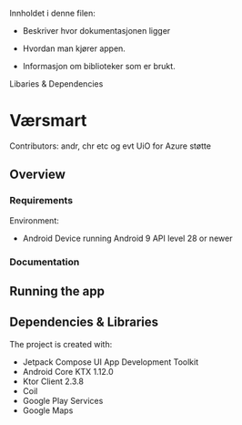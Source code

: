Innholdet i denne filen:

- Beskriver hvor dokumentasjonen ligger 

- Hvordan man kjører appen. 

- Informasjon om biblioteker som er brukt.

Libaries & Dependencies

# Værsmart

Contributors: andr, chr etc og evt UiO for Azure støtte

## Overview

### Requirements

Environment:
- Android Device running Android 9 API level 28 or newer

### Documentation

## Running the app

## Dependencies & Libraries
The project is created with:
- Jetpack Compose UI App Development Toolkit
- Android Core KTX 1.12.0
- Ktor Client 2.3.8
- Coil
- Google Play Services
- Google Maps